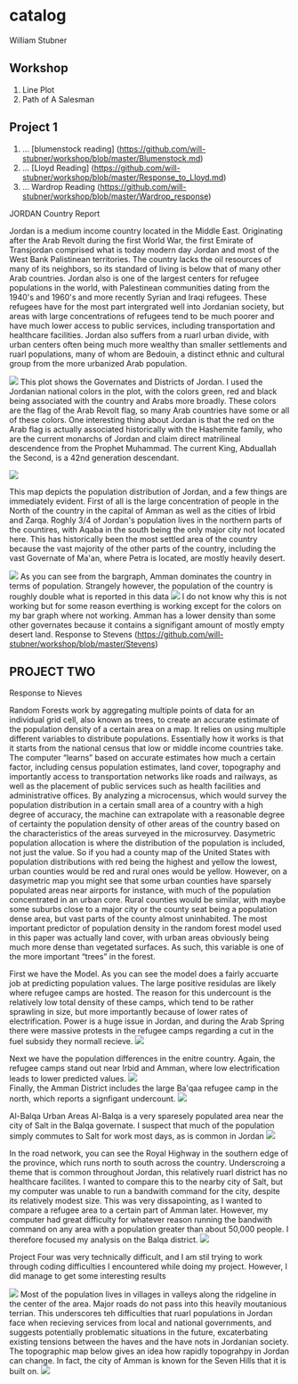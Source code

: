 # catalog

William Stubner

## Workshop

1. Line Plot
2. Path of A Salesman

## Project 1

1. ...
[blumenstock reading] (https://github.com/will-stubner/workshop/blob/master/Blumenstock.md)
2. ...
[Lloyd Reading] (https://github.com/will-stubner/workshop/blob/master/Response_to_Lloyd.md)
3. ...
Wardrop Reading (https://github.com/will-stubner/workshop/blob/master/Wardrop_response)


JORDAN Country Report

Jordan is a medium income country located in the Middle East. Originating after the Arab Revolt during the first World War, the first Emirate of Transjordan comprised what is today modern day Jordan and most of the West Bank Palistinean territories. The country lacks the oil resources of many of its neighbors, so its standard of living is below that of many other Arab countries. Jordan also is one of the largest centers for refugee populations in the world, with Palestinean communities dating from the 1940's and 1960's and more recently Syrian and Iraqi refugees. These refugees have for the most part intergrated well into Jordanian society, but areas with large concentrations of refugees tend to be much poorer and have much lower access to public services, including transportation and healthcare facilities. Jordan also suffers from a ruarl urban divide, with urban centers often being much more wealthy than smaller settlements and ruarl populations, many of whom are Bedouin, a distinct ethnic and cultural group from the more urbanized Arab population.

![](https://github.com/will-stubner/workshop/blob/master/jordanmap.PNG)	
This plot shows the Governates and Districts of Jordan. I used the Jordanian national colors in the plot, with the colors green, red and
black being associated with the country and Arabs more broadly. These colors are the flag of the Arab Revolt flag, so many Arab countries have some or all of these colors. One interesting thing about Jordan is that the red on the Arab flag is actually associated historically with the Hashemite family, who are the current monarchs of Jordan and claim direct matrilineal descendence from the Prophet Muhammad. The current King, Abduallah the Second, is a 42nd generation descendant.

![](https://github.com/will-stubner/workshop/blob/master/jordan_heat_new.PNG)

This map depicts the population distribution of Jordan, and a few things are immediately evident. First of all is the large concentration of people in the North of the country in the capital of Amman as well as the cities of Irbid and Zarqa. Roghly 3/4 of Jordan's population lives in the northern parts of the countires, with Aqaba in the south being the only major city not located here. This has historically been the most settled area of the country because the vast majority of the other parts of the country, including the vast Governate of Ma'an, where Petra is located, are mostly heavily desert.

![](https://github.com/will-stubner/workshop/blob/master/bargraph.png)
As you can see from the bargraph, Amman dominates the country in terms of population. Strangely however, the population of the country is roughly double what is reported in this data
![](https://github.com/will-stubner/workshop/blob/master/otherplot.png)
I do not know why this is not working but for some reason everthing is working except for the colors on my bar graph where not working. Amman has a lower density than some other governates because it contains a signifigant amount of mostly empty desert land.
Response to Stevens
(https://github.com/will-stubner/workshop/blob/master/Stevens)




## PROJECT TWO
Response to Nieves

Random Forests work by aggregating multiple points of data for an individual grid cell, also known as trees, to create an accurate estimate of the population density of a certain area on a map. It relies on using multiple different variables to distribute populations. Essentially how it works is that it starts from the national census that low or middle income countries take. The computer “learns” based on accurate estimates how much a certain factor, including census population estimates, land cover, topography and importantly access to transportation networks like roads and railways, as well as the placement of public services such as health facilities and administrative offices. By analyzing a microcensus, which would survey the population distribution in a certain small area of a country with a high degree of accuracy, the machine can extrapolate with a reasonable degree of certainty the population density of other areas of the country based on the characteristics of the areas surveyed in the microsurvey. Dasymetric population allocation is where the distribution of the population is included, not just the value. So if you had a county map of the United States with population distributions with red being the highest and yellow the lowest, urban counties would be red and rural ones would be yellow. However, on a dasymetric map you might see that some urban counties have sparsely populated areas near airports for instance, with much of the population concentrated in an urban core. Rural counties would be similar, with maybe some suburbs close to a major city or the county seat being a population dense area, but vast parts of the county almost uninhabited. The most important predictor of population density in the random forest model used in this paper was actually land cover, with urban areas obviously being much more dense than vegetated surfaces. As such, this variable is one of the more important “trees” in the forest.


First we have the Model. As you can see the model does a fairly accuarte job at predicting population values. The large positive residulas are likely where refugee camps are hosted. The reason for this undercount is the relatively low total density of these camps, which tend to be rather sprawling in size, but more importantly because of lower rates of electrification. Power is a huge issue in Jordan, and during the Arab Spring there were massive protests in the refugee camps regarding a cut in the fuel subsidy they normall recieve.
![](https://github.com/will-stubner/workshop/blob/master/pop_model.PNG)

Next we have the population differences in the enitre country. Again, the refugee camps stand out near Irbid and Amman, where low electrification leads to lower predicted values.
![](https://github.com/will-stubner/workshop/blob/master/pop_differences.PNG)	
Finally, the Amman District includes the large Ba'qaa refugee camp in the north, which reports a signfigant undercount.
![](https://github.com/will-stubner/workshop/blob/master/AMMAN_POP_zoom.png)	





Al-Balqa Urban Areas
Al-Balqa is a very sparesely populated area near the city of Salt in the Balqa governate. I suspect that much of the population simply commutes to Salt for work most days, as is common in Jordan
![](https://github.com/will-stubner/workshop/blob/master/balqa_defacto.PNG)	



In the road network, you can see the Royal Highway in the southern edge of the province, which runs north to south across the country. Underscroing a theme that is common throughout Jordan, this relatively ruarl district has no healthcare facilites. I wanted to compare this to the nearby city of Salt, but my computer was unable to run a bandwith command for the city, despite its relatively modest size. This was very dissapointing, as I wanted to compare a refugee area to a certain part of Amman later. However, my computer had great difficulty for whatever reason running the bandwith command on any area with a population greater than about 50,000 people. I therefore focused my analysis on the Balqa district.
![](https://github.com/will-stubner/workshop/blob/master/roads.PNG)	




Project Four was very technically difficult, and I am stil trying to work through coding difficulties I encountered while doing my project. However, I did manage to get some interesting results

![](https://github.com/will-stubner/workshop/blob/master/balqatopo.PNG)	
Most of the population lives in villages in valleys along the ridgeline in the center of the area. Major roads do not pass into this heavily moutanious terrian. This underscores teh difficulties that ruarl populations in Jordan face when recieving services from local and national governments, and suggests potentially problematic situations in the future, excaterbating existing tensions between the haves and the have nots in Jordanian society. The topographic map below gives an idea how rapidly topograhpy in Jordan can change. In fact, the city of Amman is known for the Seven Hills that it is built on. 
![](https://github.com/will-stubner/workshop/blob/master/batopotwo.PNG)	
